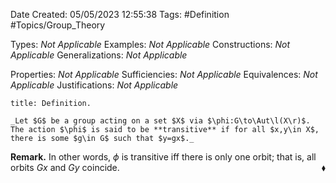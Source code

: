 <div class="topSpace"></div>

Date Created: 05/05/2023 12:55:38
Tags: #Definition #Topics/Group_Theory

Types: _Not Applicable_
Examples: _Not Applicable_
Constructions: _Not Applicable_
Generalizations: _Not Applicable_

Properties: _Not Applicable_
Sufficiencies: _Not Applicable_
Equivalences: _Not Applicable_
Justifications: _Not Applicable_

``` ad-Definition
title: Definition.

_Let $G$ be a group acting on a set $X$ via $\phi:G\to\Aut\l(X\r)$. The action $\phi$ is said to be **transitive** if for all $x,y\in X$, there is some $g\in G$ such that $y=gx$._

```

**Remark.** In other words, $\phi$ is transitive iff there is only one orbit; that is, all orbits $Gx$ and $Gy$ coincide.<span style="float:right;">$\blacklozenge$</span>

